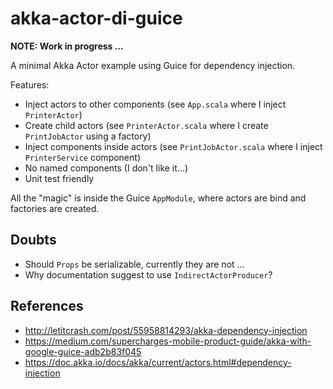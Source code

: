 # akka-actor-di-guice

**NOTE: Work in progress ...** 

A minimal Akka Actor example using Guice for dependency injection.

Features:

- Inject actors to other components (see `App.scala` where I inject `PrinterActor`)
- Create child actors (see `PrinterActor.scala` where I create `PrintJobActor` using a factory)
- Inject components inside actors (see `PrintJobActor.scala` where I inject `PrinterService` component)
- No named components (I don't like it...)
- Unit test friendly

All the "magic" is inside the Guice `AppModule`, where actors are bind and factories are created.

## Doubts

- Should `Props` be serializable, currently they are not ...
- Why documentation suggest to use `IndirectActorProducer`?

## References

- http://letitcrash.com/post/55958814293/akka-dependency-injection
- https://medium.com/supercharges-mobile-product-guide/akka-with-google-guice-adb2b83f045
- https://doc.akka.io/docs/akka/current/actors.html#dependency-injection
